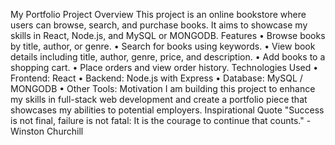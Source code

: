 My Portfolio Project
Overview
This project is an online bookstore where users can browse, search, and purchase books. It aims to showcase my skills in React, Node.js, and MySQL or MONGODB.
Features
•	Browse books by title, author, or genre.
•	Search for books using keywords.
•	View book details including title, author, genre, price, and description.
•	Add books to a shopping cart.
•	Place orders and view order history.
Technologies Used
•	Frontend: React
•	Backend: Node.js with Express
•	Database: MySQL /  MONGODB
•	Other Tools:
Motivation
I am building this project to enhance my skills in full-stack web development and create a portfolio piece that showcases my abilities to potential employers.
Inspirational Quote
"Success is not final, failure is not fatal: It is the courage to continue that counts." - Winston Churchill
